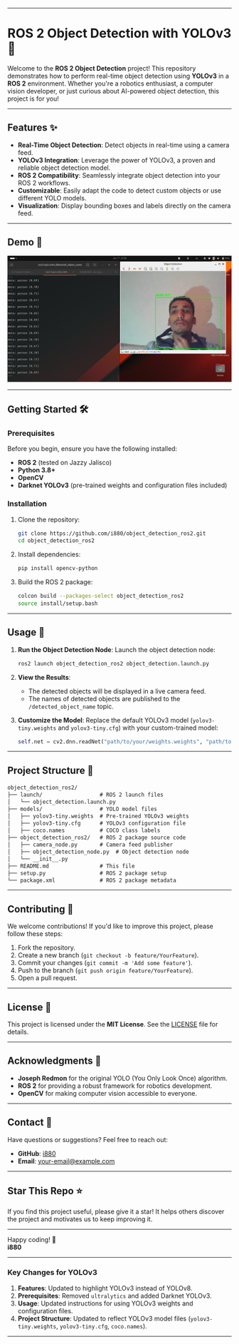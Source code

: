 
---

# **ROS 2 Object Detection with YOLOv3** 🚀

Welcome to the **ROS 2 Object Detection** project! This repository demonstrates how to perform real-time object detection using **YOLOv3** in a **ROS 2** environment. Whether you're a robotics enthusiast, a computer vision developer, or just curious about AI-powered object detection, this project is for you!

---

## **Features** ✨

- **Real-Time Object Detection**: Detect objects in real-time using a camera feed.
- **YOLOv3 Integration**: Leverage the power of YOLOv3, a proven and reliable object detection model.
- **ROS 2 Compatibility**: Seamlessly integrate object detection into your ROS 2 workflows.
- **Customizable**: Easily adapt the code to detect custom objects or use different YOLO models.
- **Visualization**: Display bounding boxes and labels directly on the camera feed.

---

## **Demo** 🎥

![Object Detection Demo](demo.png)  

---

## **Getting Started** 🛠️

### **Prerequisites**
Before you begin, ensure you have the following installed:
- **ROS 2** (tested on Jazzy Jalisco)
- **Python 3.8+**
- **OpenCV**
- **Darknet YOLOv3** (pre-trained weights and configuration files included)

### **Installation**
1. Clone the repository:
   ```bash
   git clone https://github.com/i880/object_detection_ros2.git
   cd object_detection_ros2
   ```

2. Install dependencies:
   ```bash
   pip install opencv-python
   ```

3. Build the ROS 2 package:
   ```bash
   colcon build --packages-select object_detection_ros2
   source install/setup.bash
   ```

---

## **Usage** 🚦

1. **Run the Object Detection Node**:
   Launch the object detection node:
   ```bash
   ros2 launch object_detection_ros2 object_detection.launch.py
   ```

2. **View the Results**:
   - The detected objects will be displayed in a live camera feed.
   - The names of detected objects are published to the `/detected_object_name` topic.

3. **Customize the Model**:
   Replace the default YOLOv3 model (`yolov3-tiny.weights` and `yolov3-tiny.cfg`) with your custom-trained model:
   ```python
   self.net = cv2.dnn.readNet("path/to/your/weights.weights", "path/to/your/config.cfg")
   ```

---

## **Project Structure** 📂

```
object_detection_ros2/
├── launch/                  # ROS 2 launch files
│   └── object_detection.launch.py
├── models/                  # YOLO model files
│   ├── yolov3-tiny.weights  # Pre-trained YOLOv3 weights
│   ├── yolov3-tiny.cfg      # YOLOv3 configuration file
│   ├── coco.names           # COCO class labels
├── object_detection_ros2/   # ROS 2 package source code
│   ├── camera_node.py       # Camera feed publisher
│   ├── object_detection_node.py  # Object detection node
│   └── __init__.py
├── README.md                # This file
├── setup.py                 # ROS 2 package setup
└── package.xml              # ROS 2 package metadata
```

---

## **Contributing** 🤝

We welcome contributions! If you'd like to improve this project, please follow these steps:
1. Fork the repository.
2. Create a new branch (`git checkout -b feature/YourFeature`).
3. Commit your changes (`git commit -m 'Add some feature'`).
4. Push to the branch (`git push origin feature/YourFeature`).
5. Open a pull request.

---

## **License** 📜

This project is licensed under the **MIT License**. See the [LICENSE](LICENSE) file for details.

---

## **Acknowledgments** 🙏

- **Joseph Redmon** for the original YOLO (You Only Look Once) algorithm.
- **ROS 2** for providing a robust framework for robotics development.
- **OpenCV** for making computer vision accessible to everyone.

---

## **Contact** 📧

Have questions or suggestions? Feel free to reach out:
- **GitHub**: [i880](https://github.com/i880)
- **Email**: your-email@example.com

---

## **Star This Repo** ⭐

If you find this project useful, please give it a star! It helps others discover the project and motivates us to keep improving it.

---

Happy coding! 🚀  
**i880**

---

### **Key Changes for YOLOv3**
1. **Features**: Updated to highlight YOLOv3 instead of YOLOv8.
2. **Prerequisites**: Removed `ultralytics` and added Darknet YOLOv3.
3. **Usage**: Updated instructions for using YOLOv3 weights and configuration files.
4. **Project Structure**: Updated to reflect YOLOv3 model files (`yolov3-tiny.weights`, `yolov3-tiny.cfg`, `coco.names`).

---

